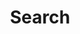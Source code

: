 ---
title: "Search" # in any language you want
layout: "search" # necessary for search
summary: "search"
placeholder: "Input the keyword for Search"
---